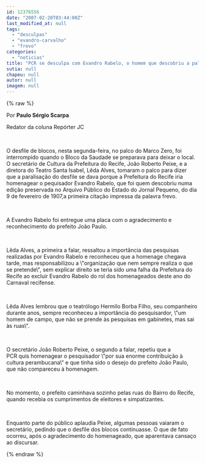 ```yaml
---
id: 12376556
date: "2007-02-20T03:44:00Z"
last_modified_at: null
tags:
  - "desculpas"
  - "evandro-carvalho"
  - "frevo"
categories:
  - "noticias"
title: "PCR se desculpa com Evandro Rabelo, o homem que descobriu a palavra frevo   "
sutia: null
chapeu: null
autor: null
imagem: null
---
```

{% raw %}
<p><DIV>Por <STRONG>Paulo Sérgio Scarpa</STRONG></DIV></p>
<p><DIV>Redator da coluna Repórter JC</DIV></p>
<p><DIV>&nbsp;</DIV></p>
<p><DIV>O desfile de blocos, nesta segunda-feira, no palco do Marco Zero, foi interrompido quando o Bloco da Saudade se preparava para deixar o local. O&nbsp;secretário de Cultura da Prefeitura do Recife, João Roberto Peixe, e a diretora do Teatro Santa Isabel, Lêda Alves, tomaram o palco&nbsp;para dizer que&nbsp;a paralisação do desfile se dava porque a Prefeitura do Recife&nbsp;iria homenagear o pequisador Evandro Rabelo,&nbsp;que foi quem descobriu numa edição preservada no Arquivo Público do Estado do Jornal Pequeno, do dia 9 de fevereiro de 1907,a primeira citação impressa da palavra frevo. </DIV></p>
<p><DIV>&nbsp;</DIV></p>
<p><DIV>A Evandro Rabelo foi entregue uma placa com o agradecimento e reconhecimento do prefeito João Paulo.</DIV></p>
<p><DIV>&nbsp;</DIV></p>
<p><DIV>Lêda Alves, a primeira a falar, ressaltou a importância das pesquisas realizadas por Evandro Rabelo e reconheceu que a homenage chegava tarde, mas responsabilizou a \"organização que nem sempre realiza o que se pretende\", sem explicar direito se teria sido uma falha da Prefeitura do Recife&nbsp;ao excluir Evandro Rabelo do rol dos homenageados deste ano do Carnaval recifense. </DIV></p>
<p><DIV>&nbsp;</DIV></p>
<p><DIV>Lêda Alves lembrou que&nbsp;o teatrólogo Hermilo Borba Filho, seu companheiro durante anos, sempre reconheceu a importância do pesquisardor, \"um homem de campo, que não se prende às pesquisas em gabinetes, mas sai às ruas\". </DIV></p>
<p><DIV>&nbsp;</DIV></p>
<p><DIV>O secretário João Roberto Peixe, o segundo a falar, repetiu que a PCR&nbsp;quis&nbsp;homenagear o pesquisador \"por sua enorme contribuição à cultura perambucana\" e que tinha sido o desejo do prefeito João Paulo, que não compareceu à homenagem.</DIV></p>
<p><DIV>&nbsp;</DIV></p>
<p><DIV>No momento, o prefeito caminhava sozinho pelas ruas do Bairro do Recife, quando recebia os cumprimentos de eleitores e simpatizantes.</DIV></p>
<p><DIV>&nbsp;</DIV></p>
<p><DIV>Enquanto parte do&nbsp;público aplaudia Peixe, algumas pessoas vaiaram&nbsp;o secretário, pedindo&nbsp;que o desfile dos blocos continuasse. O que de fato ocorreu, após o agradecimento do homenageado, que aparentava cansaço ao discursar. </DIV></p>
<p><SCRIPT><!--</p>
<p>D([\"ce\"]);</p>
<p></p>
<p>//--></SCRIPT> </p>
{% endraw %}